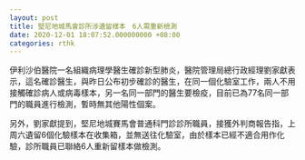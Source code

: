 ```yaml
---
layout: post
title: 堅尼地城馬會診所涉遺留樣本　6人需重新檢測
date: 2020-12-01 18:07:52.000000000 +08:00
categories: rthk
---
```


伊利沙伯醫院一名組織病理學醫生確診新型肺炎，醫院管理局總行政經理劉家獻表示，這名確診醫生，與昨日公布初步確診的醫生，在同一個化驗室工作，兩人不用接觸確診病人或病毒樣本，另一名同一部門的醫生要檢疫，目前已為77名同一部門的職員進行檢測，暫時無其他陽性個案。

另外，劉家獻提到，堅尼地城賽馬會普通科門診診所職員，接獲外判商報告指，上周六遺留6個化驗樣本在收集箱，並無送往化驗室，由於樣本已經不適合用作化驗，診所職員已聯絡6人重新留樣本做檢測。

